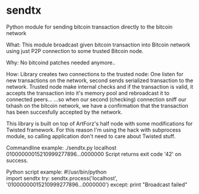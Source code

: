 sendtx
======

Python module for sending bitcoin transaction directly to the bitcoin network

What: This module broadcast given bitcoin transaction into Bitcoin network
using just P2P connection to some trusted Bitcoin node.
    
Why: No bitcoind patches needed anymore..
    
How: Library creates two connections to the trusted node: One listen for new transactions
on the network, second sends serialized transaction to the network. Trusted node
make internal checks and if the transaction is valid, it accepts the transaction
into it's memory pool and rebroadcast it to connected peers...
...so when our second (checking) connection sniff our txhash on the bitcoin network,
we have a confirmation that the transaction has been succesfully accepted
by the network.
    
This library is built on top of ArtForz's half node with some modifications
for Twisted framework. For this reason I'm using the hack with subprocess module, 
so calling application don't need to care about Twisted stuff.
    
Commandline example: ./sendtx.py localhost 01000000015210999277896...0000000
Script returns exit code '42' on success.

Python script example:
#!/usr/bin/python    
import sendtx
try:
    sendtx.process('localhost', '01000000015210999277896...0000000')
except:
    print "Broadcast failed"
